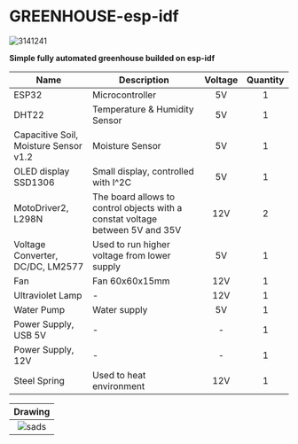 # GREENHOUSE-esp-idf 
   
   ![3141241](https://user-images.githubusercontent.com/89953755/154033279-e5020911-701d-4396-b2f8-6e6a07d29def.png)   

 **Simple fully automated greenhouse builded on esp-idf** 
   
| **Name** | **Description** | **Voltage** | **Quantity** |
|------|-------------|:-------:|:--------:|
| ESP32 | Microcontroller | 5V | 1 |
| DHT22 | Temperature & Humidity Sensor | 5V | 1 |
| Capacitive Soil, Moisture Sensor v1.2 | Moisture Sensor | 5V | 1 |
| OLED display SSD1306 | Small display, controlled with I^2C | 5V | 1 |
| MotoDriver2, L298N | The board allows to control objects with a constat voltage between 5V and 35V | 12V | 2 |
| Voltage Converter, DC/DC, LM2577 | Used to run higher voltage from lower supply | 5V | 1 |
| Fan | Fan 60x60x15mm | 12V | 1 |
| Ultraviolet Lamp | - | 12V | 1 |
| Water Pump | Water supply | 5V | 1 |
| Power Supply, USB 5V | - | -| 1 |
| Power Supply, 12V | - | - | 1 |
| Steel Spring | Used to heat environment | 12V | 1 |
   
| **Drawing** |
| :----: |
| ![sads](https://user-images.githubusercontent.com/89953755/154033348-7e7eae01-876b-49c2-8281-48e50a1bb942.png) |
